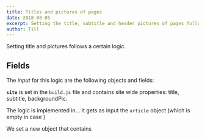 ```yaml
---
title: Titles and pictures of pages
date: 2018-08-05
excerpt: Setting the title, subtitle and header pictures of pages follows some logic.
author: Till
---
```


Setting title and pictures follows a certain logic.

## Fields 

The _input_ for this logic are the following objects and fields:

**`site`** is set in the `build.js` file and contains site wide properties: title, subtitle, backgroundPic.

The logic is implemented in... It gets as input the `article` object (which is empty in case )

We set a new object that contains